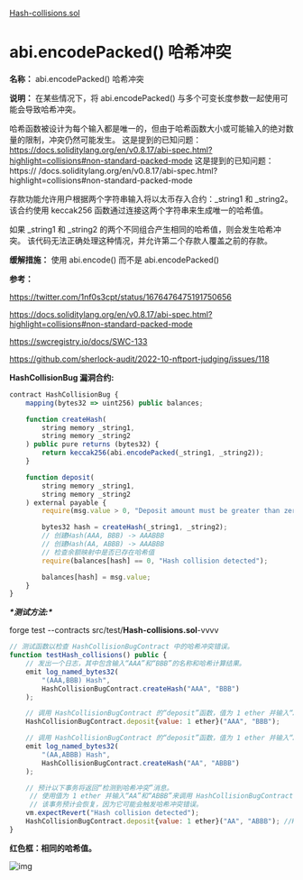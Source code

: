 [Hash-collisions.sol](https://github.com/SunWeb3Sec/DeFiVulnLabs/blob/main/src/test/Hash-collisions.sol)

# abi.encodePacked() 哈希冲突

**名称：** abi.encodePacked() 哈希冲突

**说明：** 在某些情况下，将 abi.encodePacked() 与多个可变长度参数一起使用可能会导致哈希冲突。

哈希函数被设计为每个输入都是唯一的，但由于哈希函数大小或可能输入的绝对数量的限制，冲突仍然可能发生。 这是提到的已知问题：https://docs.soliditylang.org/en/v0.8.17/abi-spec.html?highlight=collisions#non-standard-packed-mode 这是提到的已知问题：https:// /docs.soliditylang.org/en/v0.8.17/abi-spec.html?highlight=collisions#non-standard-packed-mode

存款功能允许用户根据两个字符串输入将以太币存入合约：_string1 和 _string2。 该合约使用 keccak256 函数通过连接这两个字符串来生成唯一的哈希值。

如果 _string1 和 _string2 的两个不同组合产生相同的哈希值，则会发生哈希冲突。 该代码无法正确处理这种情况，并允许第二个存款人覆盖之前的存款。

**缓解措施：** 使用 abi.encode() 而不是 abi.encodePacked()

**参考：**

https://twitter.com/1nf0s3cpt/status/1676476475191750656

https://docs.soliditylang.org/en/v0.8.17/abi-spec.html?highlight=collisions#non-standard-packed-mode

https://swcregistry.io/docs/SWC-133

https://github.com/sherlock-audit/2022-10-nftport-judging/issues/118

**HashCollisionBug 漏洞合约:**

```jsx
contract HashCollisionBug {
    mapping(bytes32 => uint256) public balances;

    function createHash(
        string memory _string1,
        string memory _string2
    ) public pure returns (bytes32) {
        return keccak256(abi.encodePacked(_string1, _string2));
    }

    function deposit(
        string memory _string1,
        string memory _string2
    ) external payable {
        require(msg.value > 0, "Deposit amount must be greater than zero");

        bytes32 hash = createHash(_string1, _string2);
        // 创建Hash(AAA, BBB) -> AAABBB
        // 创建Hash(AA, ABBB) -> AAABBB
        // 检查余额映射中是否已存在哈希值
        require(balances[hash] == 0, "Hash collision detected");

        balances[hash] = msg.value;
    }
}
```

***\*测试方法:\****

forge test --contracts src/test/**Hash-collisions.sol**-vvvv

```jsx
// 测试函数以检查 HashCollisionBugContract 中的哈希冲突错误。
function testHash_collisions() public {
    // 发出一个日志，其中包含输入“AAA”和“BBB”的名称和哈希计算结果。
    emit log_named_bytes32(
        "(AAA,BBB) Hash",
        HashCollisionBugContract.createHash("AAA", "BBB")
    );

    // 调用 HashCollisionBugContract 的“deposit”函数，值为 1 ether 并输入“AAA”和“BBB”。
    HashCollisionBugContract.deposit{value: 1 ether}("AAA", "BBB");

    // 调用 HashCollisionBugContract 的“deposit”函数，值为 1 ether 并输入“AAA”和“BBB”。
    emit log_named_bytes32(
        "(AA,ABBB) Hash",
        HashCollisionBugContract.createHash("AA", "ABBB")
    );

    // 预计以下事务将返回“检测到哈希冲突”消息。
     // 使用值为 1 ether 并输入“AA”和“ABBB”来调用 HashCollisionBugContract 的“deposit”函数。
     // 该事务预计会恢复，因为它可能会触发哈希冲突错误。
    vm.expectRevert("Hash collision detected");
    HashCollisionBugContract.deposit{value: 1 ether}("AA", "ABBB"); //Hash collision detected
}
```

**红色框：相同的哈希值。**

![img](https://web3sec.notion.site/image/https%3A%2F%2Fs3-us-west-2.amazonaws.com%2Fsecure.notion-static.com%2Fe334209d-2420-4a6d-a363-22cbb2d81756%2FUntitled.png?table=block&id=6e6f8553-0929-4f95-ad76-51f2f50ef00f&spaceId=369b5001-5511-4fe6-a099-48af1d841f20&width=2000&userId=&cache=v2)